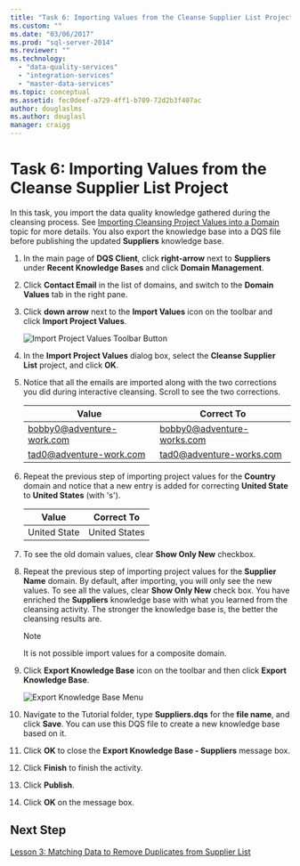 ```yaml
---
title: "Task 6: Importing Values from the Cleanse Supplier List Project | Microsoft Docs"
ms.custom: ""
ms.date: "03/06/2017"
ms.prod: "sql-server-2014"
ms.reviewer: ""
ms.technology: 
  - "data-quality-services"
  - "integration-services"
  - "master-data-services"
ms.topic: conceptual
ms.assetid: fec0deef-a729-4ff1-b709-72d2b3f407ac
author: douglaslms
ms.author: douglasl
manager: craigg
---
```

# Task 6: Importing Values from the Cleanse Supplier List Project
  In this task, you import the data quality knowledge gathered during the cleansing process. See [Importing Cleansing Project Values into a Domain](http://msdn.microsoft.com/library/hh479581.aspx) topic for more details. You also export the knowledge base into a DQS file before publishing the updated **Suppliers** knowledge base.  
  
1.  In the main page of **DQS Client**, click **right-arrow** next to **Suppliers** under **Recent Knowledge Bases** and click **Domain Management**.  
  
2.  Click **Contact Email** in the list of domains, and switch to the **Domain Values** tab in the right pane.  
  
3.  Click **down arrow** next to the **Import Values** icon on the toolbar and click **Import Project Values**.  
  
     ![Import Project Values Toolbar Button](../../2014/tutorials/media/et-importingvaluesfromthecslistproject-01.jpg "Import Project Values Toolbar Button")  
  
4.  In the **Import Project Values** dialog box, select the **Cleanse Supplier List** project, and click **OK**.  
  
5.  Notice that all the emails are imported along with the two corrections you did during interactive cleansing. Scroll to see the two corrections.  
  
    |Value|Correct To|  
    |-----------|----------------|  
    |bobby0@adventure-work.com|bobby0@adventure-works.com|  
    |tad0@adventure-work.com|tad0@adventure-works.com|  
  
6.  Repeat the previous step of importing project values for the **Country** domain and notice that a new entry is added for correcting **United State** to **United States** (with 's').  
  
    |Value|Correct To|  
    |-----------|----------------|  
    |United State|United States|  
  
7.  To see the old domain values, clear **Show Only New** checkbox.  
  
8.  Repeat the previous step of importing project values for the **Supplier Name** domain. By default, after importing, you will only see the new values. To see all the values, clear **Show Only New** check box. You have enriched the **Suppliers** knowledge base with what you learned from the cleansing activity. The stronger the knowledge base is, the better the cleansing results are.  
  
    > [!NOTE]  
    >  It is not possible import values for a composite domain.  
  
9. Click **Export Knowledge Base** icon on the toolbar and then click **Export Knowledge Base**.  
  
     ![Export Knowledge Base Menu](../../2014/tutorials/media/et-importingvaluesfromthecslistproject-02.jpg "Export Knowledge Base Menu")  
  
10. Navigate to the Tutorial folder, type **Suppliers.dqs** for the **file name**, and click **Save**. You can use this DQS file to create a new knowledge base based on it.  
  
11. Click **OK** to close the **Export Knowledge Base - Suppliers** message box.  
  
12. Click **Finish** to finish the activity.  
  
13. Click **Publish**.  
  
14. Click **OK** on the message box.  
  
## Next Step  
 [Lesson 3: Matching Data to Remove Duplicates from Supplier List](../../2014/tutorials/lesson-3-matching-data-to-remove-duplicates-from-supplier-list.md)  
  
  
